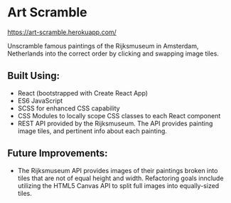 # Art Scramble

https://art-scramble.herokuapp.com/

Unscramble famous paintings of the Rijksmuseum in Amsterdam, Netherlands into the correct order by clicking and swapping image tiles.

## Built Using:
* React (bootstrapped with Create React App)
* ES6 JavaScript
* SCSS for enhanced CSS capability
* CSS Modules to locally scope CSS classes to each React component
* REST API provided by the Rijksmuseum. The API provides painting image tiles, and pertinent info about each painting.

## Future Improvements:
* The Rijksmuseum API provides images of their paintings broken into tiles that are not of equal height and width. Refactoring goals innclude utilizing the HTML5 Canvas API to split full images into equally-sized tiles.